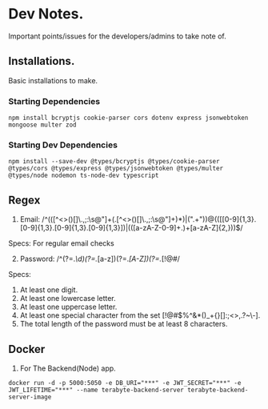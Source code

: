 # Dev Notes.

Important points/issues for the developers/admins to take note of.

## Installations.

Basic installations to make.

### Starting Dependencies

```shell
npm install bcryptjs cookie-parser cors dotenv express jsonwebtoken mongoose multer zod
```

### Starting Dev Dependencies

```shell
npm install --save-dev @types/bcryptjs @types/cookie-parser @types/cors @types/express @types/jsonwebtoken @types/multer @types/node nodemon ts-node-dev typescript
```

## Regex

1. Email: /^(([^<>()[\]\\.,;:\s@"]+(\.[^<>()[\]\\.,;:\s@"]+)\*)|(".+"))@((\[[0-9]{1,3}\.[0-9]{1,3}\.[0-9]{1,3}\.[0-9]{1,3}\])|(([a-zA-Z\-0-9]+\.)+[a-zA-Z]{2,}))$/

Specs: For regular email checks

2. Password: /^(?=._\d)(?=._[a-z])(?=._[A-Z])(?=._[!@#$%^&*()_+{}\[\]:;<>,.?~\\-]).{8,}$/

Specs:

1. At least one digit.
2. At least one lowercase letter.
3. At least one uppercase letter.
4. At least one special character from the set [!@#$%^&*()_+{}\[\]:;<>,.?~\\-].
5. The total length of the password must be at least 8 characters.

## Docker

1. For The Backend(Node) app.

```shell
docker run -d -p 5000:5050 -e DB_URI="***" -e JWT_SECRET="***" -e JWT_LIFETIME="***" --name terabyte-backend-server terabyte-backend-server-image
```
